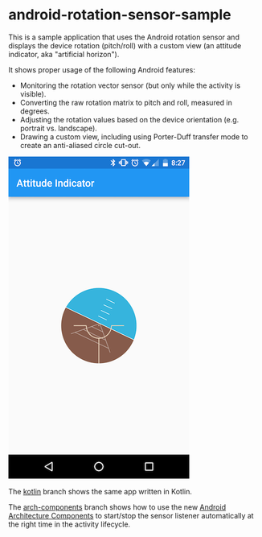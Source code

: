 android-rotation-sensor-sample
==============================
This is a sample application that uses the Android rotation sensor and displays the device rotation (pitch/roll) with a custom view (an attitude indicator, aka "artificial horizon").

It shows proper usage of the following Android features:
- Monitoring the rotation vector sensor (but only while the activity is visible).
- Converting the raw rotation matrix to pitch and roll, measured in degrees.
- Adjusting the rotation values based on the device orientation (e.g. portrait vs. landscape).
- Drawing a custom view, including using Porter-Duff transfer mode to create an anti-aliased circle cut-out.

![Screenshot](screenshot.png)

The [kotlin](https://github.com/kplatfoot/android-rotation-sensor-sample/tree/kotlin) branch shows the same app written in Kotlin.

The [arch-components](https://github.com/kplatfoot/android-rotation-sensor-sample/tree/arch-components) branch shows how to use the new [Android Architecture Components](https://developer.android.com/topic/libraries/architecture/index.html) to start/stop the sensor listener automatically at the right time in the activity lifecycle.
